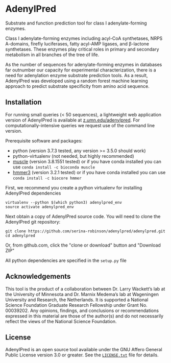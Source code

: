 AdenylPred
===========
Substrate and function prediction tool for class I adenylate-forming enzymes.

Class I adenylate-forming enzymes including acyl-CoA synthetases, NRPS A-domains, firefly luciferases, fatty acyl-AMP ligases, and β-lactone synthetases. These enzymes play critical roles in primary and secondary metabolism in all branches of the tree of life.

As the number of sequences for adenylate-forming enzymes in databases far outnumber our capacity for experimental characterization, there is a need for adenylation enzyme substrate prediction tools. As a result, AdenylPred was developed using a random forest machine learning approach to predict substrate specificity from amino acid sequence.

Installation
------------
For running small queries (< 50 sequences), a lightweight web application version of AdenylPred is available at [z.umn.edu/adenylpred](z.umn.edu/adenylpred). For computationally-intensive queries we request use of the command line version.

Prerequisite software and packages:
* python (version 3.7.3 tested, any version >= 3.5.0 should work)
* python-virtualenv (not needed, but highly recommended)
* [muscle](http://www.drive5.com/muscle/downloads.htm) (version 3.8.1551 tested) or if you have conda installed you can use `conda install -c bioconda muscle `
* [hmmer3](http://hmmer.org/) (version 3.2.1 tested) or if you have conda installed you can use `conda install -c biocore hmmer`

First, we recommend you create a python virtualenv for installing AdenylPred dependencies

```
virtualenv --python $(which python3) adenylpred_env
source activate adenylpred_env
```

Next obtain a copy of AdenylPred source code. You will need to clone the AdenylPred git repository:

```
git clone https://github.com/serina-robinson/adenylpred/adenylpred.git
cd adenylpred
```

Or, from github.com, click the "clone or download" button and "Download ZIP"

All python dependencies are specified in the `setup.py` file

Acknowledgements
-------
This tool is the product of a collaboration between Dr. Larry Wackett’s lab at the University of Minnesota and Dr. Marnix Medema’s lab at Wageningen University and Research, the Netherlands. It is supported a National Science Foundation Graduate Research Fellowship under Grant No. 00039202. Any opinions, findings, and conclusions or recommendations expressed in this material are those of the author(s) and do not necessarily reflect the views of the National Science Foundation.

License
-------
AdenylPred is an open source tool available under the GNU Affero General Public
License version 3.0 or greater. See the [`LICENSE.txt`](LICENSE.txt) file for
details.
